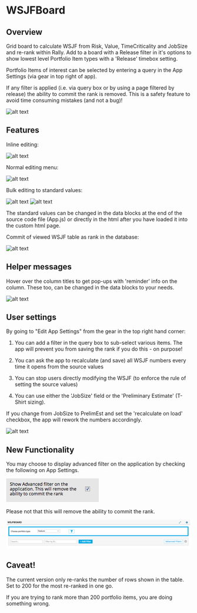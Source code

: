 WSJFBoard
=========================

## Overview
Grid board to calculate WSJF from Risk, Value, TimeCriticality and JobSize and re-rank within Rally.  Add to a board with a Release filter in it's options to show lowest level Portfolio Item types with a 'Release' timebox setting.

Portfolio Items of interest can be selected by entering a query in the App Settings (via gear in top right of app).

If any filter is applied (i.e. via query box or by using a page filtered by release) the ability to commit the rank is removed. This is a safety feature to avoid time consuming mistakes (and not a bug)!

![alt text](images/overview.jpg)

## Features

Inline editing:

![alt text](images/inline%20editing.jpg)

Normal editing menu:

![alt text](images/normal%20edit%20menu.jpg)

Bulk editing to standard values:

![alt text](images/Bulk%20edit%20menu.jpg)
![alt text](images/fibonacci.jpg)

The standard values can be changed in the data blocks at the end of the source code file (App.js) or directly in the html after you have loaded it into the custom html page.

Commit of viewed WSJF table as rank in the database:

![alt text](images/set%20global%20rank.jpg)

## Helper messages

Hover over the column titles to get pop-ups with 'reminder' info on the column. These too, can be changed in the data blocks to your needs.

![alt text](images/hoverhelp.png)

## User settings

By going to "Edit App Settings" from the gear in the top right hand corner:

1. You can add a filter in the query box to sub-select various items. The app will prevent you from saving the rank if you do this - on purpose!

2. You can ask the app to recalculate (and save) all WSJF numbers every time it opens from the source values

3. You can stop users directly modifying the WSJF (to enforce the rule of setting the source values)

4. You can use either the 'JobSize' field or the 'Preliminary Estimate' (T-Shirt sizing).

If you change from JobSize to PrelimEst and set the 'recalculate on load' checkbox, the app will rework the numbers accordingly.

![alt text](images/options.png)

## New Functionality 

You may choose to display advanced filter on the application by checking the following on App Settings. 

![alt text](images/new1.png)

Please not that this will remove the ability to commit the rank.

![alt text](images/new2.png)

## Caveat!

The current version only re-ranks the number of rows shown in the table. Set to 200 for the most re-ranked in one go.

If you are trying to rank more than 200 portfolio items, you are doing something wrong.


